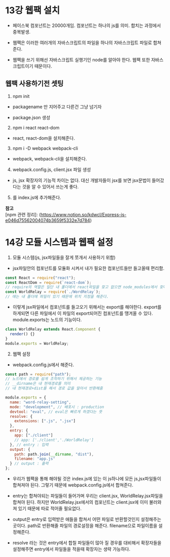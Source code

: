 # 13강 웹팩 설치

- 페이스북 컴포넌트는 20000개임. 컴포넌트는 하나의 js를 의미. 합치는 과정에서 중복발생.

- 웹팩은 이러한 여러개의 자바스크립트의 파일을 하나의 자바스크립트 파일로 합쳐준다.

- 웹팩을 쓰기 위해선 자바스크립트 실행기인 node를 알아야 한다. 웹팩 또한 자바스크립트이기 때문이다.

## 웹팩 사용하기전 셋팅

1. npm init

- packagename 만 지어주고 다른건 그냥 넘기자

- package.json 생성

2. npm i react react-dom

- react, react-dom을 설치해준다.

3. npm i -D webpack webpack-cli

- webpack, webpack-cli을 설치해준다.

4. webpack.config.js, client.jsx 파일 생성

- js, jsx 확장자의 기능적 차이는 없다. 대신 개발자들이 jsx를 보면 jsx문법이 들어갔다는 것을 알 수 있어서 쓰는게 좋다.

5. <script src="./dist/app.js"></script>를 index.js에 추가해준다.

**참고**  
[npm 관련 정리]: (https://www.notion.so/kdwcl/Express-js-e046d75562004074b3659f5332e7d784)

# 14강 모듈 시스템과 웹팩 설정

1. 모듈 시스템(js, jsx파일들을 잘게 쪼개서 사용하기 위함)

- jsx파일안의 컴포넌트를 모듈화 시켜서 내가 필요한 컴포넌트들만 들고올때 편리함.

```javascript
const React = require("react");
const ReactDom = require(`react-dom`);
// require의 역할은 일단 내 폴더에서 react파일을 찾고 없으면 node_modules에서 찾아서 가져온다.
const WorldRelay = require(`./WordRelay`);
// 애는 내 폴더에 파일이 있기 때문에 위치 지정을 해준다.
```

- 이렇게 jsx파일에서 컴포넌트를 들고오기 위해서는 export를 해야한다. export를 하게되면 다른 파일에서 이 파일의 export되어진 컴포넌트를 땡겨올 수 있다. module.exports는 노드의 기능이다.

```javascript
class WorldRelay extends React.Component {
  render() {}
}
module.exports = WorldRelay;
```

2. 웹팩 설정

- webpack.config.js에서 해준다.

```javascript
const path = require("path");
// 노드에서 경로를 쉽게 조작하기 위해서 제공하는 기능
// __dirname은 내 현재경로를 의미
// 내 현재경로+dist를 해서 경로 값을 알아서 반환해줌

module.exports = {
  name: "word-relay-setting",
  mode: "development", // 배포시 : production
  devtool: "eval", // eval은 빠르게 하겠다는 뜻
  resolve: {
    extensions: [".js", ".jsx"]
  },
  entry: {
    app: ["./client"]
    // app: ['./client','./WorldRelay']
  }, // entry : 입력
  output: {
    path: path.join(__dirname, "dist"),
    filename: "app.js"
  } // output : 출력
};
```

- 우리가 웹팩을 통해 해야될 것은 index.js에 있는 <script src="./dist/app.js"></script> 이 js하나에 모든 js,jsx파일들이 합쳐져야 된다. 그렇기 때문에 webpack.config.js에서 합쳐준다.

- entry는 합쳐야되는 파일들이 들어가며 우리는 client.jsx, WorldRelay.jsx파일을 합쳐야 된다. 하지만 WorldRelay.jsx에서의 컴포넌트는 client.jsx에 이미 불러와져 있기 때문에 따로 적어줄 필요없다.

- output은 entry로 입력받은 애들을 합쳐서 어떤 파일로 반환할것인지 설정해주는 곳이다. path로 반환해줄 파일의 경로설정을 해준다. filename으로 파일이름을 설정해준다.

- resolve 라는 것은 entry에서 합칠 파일들이 많아 질 경우를 대비해서 확장자들을 설정해주면 entry에서 파일들을 적을때 확장자는 생략 가능하다.
